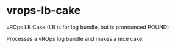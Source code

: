 # vrops-lb-cake
vROps LB Cake
(LB is for log bundle, but is pronounced POUND)

Processes a vROps log bundle and makes a nice cake.
